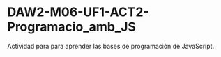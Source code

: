 # DAW2-M06-UF1-ACT2-Programacio_amb_JS
Actividad para para aprender las bases de programación de JavaScript.
